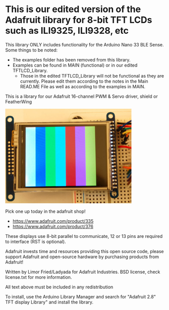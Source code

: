 # This is our edited version of the Adafruit library for 8-bit TFT LCDs such as ILI9325, ILI9328, etc

This library ONLY includes functionality for the Arduino Nano 33 BLE Sense. 
Some things to be noted:

* The examples folder has been removed from this library.
* Examples can be found in MAIN (functional) or in our edited TFTLCD_Library.
   * Those in the edited TFTLCD_Library will not be functional as they are currently. Please edit them according to the notes
        in the Main READ.ME File as well as according to the examples in MAIN.

This is a library for our Adafruit 16-channel PWM & Servo driver, shield or FeatherWing

<a href="https://www.adafruit.com/products/335"><img src="assets/image.jpg" height="300"/></a>

Pick one up today in the adafruit shop!

- https://www.adafruit.com/product/335
- https://www.adafruit.com/product/376

These displays use 8-bit parallel to communicate, 12 or 13 pins are required to interface (RST is optional).

Adafruit invests time and resources providing this open source code, please support Adafruit and open-source hardware by purchasing products from Adafruit!

Written by Limor Fried/Ladyada for Adafruit Industries. BSD license, check license.txt for more information.

All text above must be included in any redistribution

To install, use the Arduino Library Manager and search for "Adafruit 2.8" TFT display Library" and install the library.
